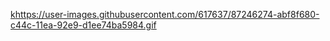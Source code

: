 [k](https://user-images.githubusercontent.com/617637/87246274-abf8f680-c44c-11ea-92e9-d1ee74ba5984.gif)https://user-images.githubusercontent.com/617637/87246274-abf8f680-c44c-11ea-92e9-d1ee74ba5984.gif
